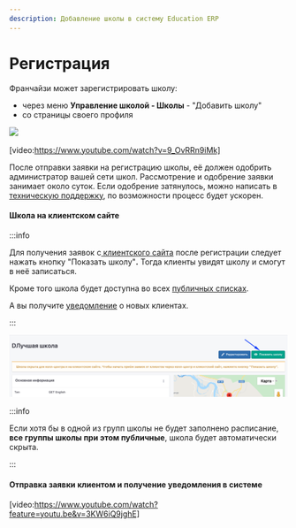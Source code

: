 ```yaml
---
description: Добавление школы в систему Education ERP
---
```


# Регистрация

Франчайзи может зарегистрировать школу:

* через меню **Управление школой - Школы** - "Добавить школу"
* со страницы своего профиля

![](<../../.gitbook/assets/Школы - Education ERP - Google Chrome 22.12.2021 14\_14\_34 (2) (3).png>)

[video:https://www.youtube.com/watch?v=9_OvRRn9iMk]

После отправки заявки на регистрацию школы, её должен одобрить администратор вашей сети школ. Рассмотрение и одобрение заявки занимает около суток. Если одобрение затянулось, можно написать в [техническую поддержку](mailto:support@odin.study), по возможности  процесс будет ускорен.

#### **Школа на клиентском сайте**

:::info

Для получения заявок с[ клиентского сайта](https://app.gitbook.com/s/-MkFNHt9T\_SX73MEMmIU/c/LkNFkJQQkijlBXWZTkQ9/master/osnovnye-ponyatiya/page-1)  после регистрации следует нажать кнопку  "Показать школу"**.** Тогда клиенты увидят школу и смогут в неё записаться.

Кроме того школа будет доступна во всех [публичных списках](../../master/osnovnye-ponyatiya/publichnye-spiski.md).

А вы получите [уведомление](../../uvedomleniya/) о новых клиентах.

:::

![](<../../.gitbook/assets/image (50) (1).png>)

:::info

Если хотя бы в одной из групп школы не будет заполнено расписание, **все группы школы при этом публичные**, школа будет автоматически скрыта.

:::

#### Отправка заявки клиентом и получение уведомления в системе

[video:https://www.youtube.com/watch?feature=youtu.be&v=3KW6iQ9jghE]

